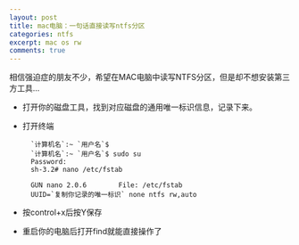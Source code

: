 ```yaml
---
layout: post
title: mac电脑：一句话直接读写ntfs分区
categories: ntfs
excerpt: mac os rw
comments: true
---
```


相信强迫症的朋友不少，希望在MAC电脑中读写NTFS分区，但是却不想安装第三方工具...

- 打开你的磁盘工具，找到对应磁盘的通用唯一标识信息，记录下来。

- 打开终端

        `计算机名`:~ `用户名`$ 
        `计算机名`:~ `用户名`$ sudo su
        Password:
        sh-3.2# nano /etc/fstab
        
        GUN nano 2.0.6        File: /etc/fstab
        UUID=`复制你记录的唯一标识` none ntfs rw,auto
        
- 按control+x后按Y保存

- 重启你的电脑后打开find就能直接操作了

